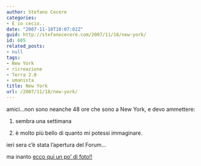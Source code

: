 ```yaml
---
author: Stefano Cecere
categories:
- E io cecio..
date: "2007-11-18T10:07:02Z"
guid: http://stefanocecere.com/2007/11/18/new-york/
id: 605
related_posts:
- null
tags:
- New York
- ricreazione
- Terra 2.0
- umanista
title: New York
url: /2007/11/18/new-york/
---
```


amici&#8230;non sono neanche 48 ore che sono a New York, e devo ammettere:
  
1) sembra una settimana
  
2) è molto più bello di quanto mi potessi immaginare.

ieri sera c&#8217;è stata l&#8217;apertura del Forum&#8230;
  
ma inanto [ecco qui un po&#8217; di foto!!](http://www.flickr.com/photos/krur/)